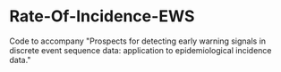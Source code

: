 # Rate-Of-Incidence-EWS
Code to accompany "Prospects for detecting early warning signals in discrete event sequence data: application to epidemiological incidence data."

